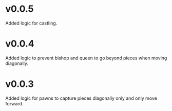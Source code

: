 # v0.0.5

Added logic for castling.

# v0.0.4

Added logic to prevent bishop and queen to go beyond pieces when moving diagonally.

# v0.0.3

Added logic for pawns to capture pieces diagonally only and only move forward.
